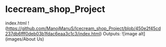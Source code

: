 # Icecream_shop_Project
index.html
!(https://github.com/ManojManuS/Icecream_shop_Project/blob/450e2f45cd237db6fff0deb03b1fdac6eaa3c1c3/index.html)
Outputs:
![image alt](images/About Us)
